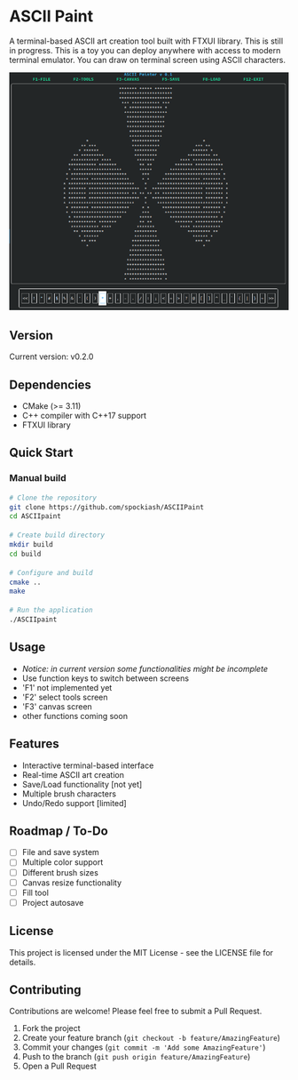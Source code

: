 # ASCII Paint

A terminal-based ASCII art creation tool built with FTXUI library.
This is still in progress. This is a toy you can deploy anywhere with
access to modern terminal emulator. You can draw on terminal screen
using ASCII characters.

![What can you expect](image.png)

## Version
Current version: v0.2.0

## Dependencies
- CMake (>= 3.11)
- C++ compiler with C++17 support
- FTXUI library

## Quick Start
### Manual build
```bash
# Clone the repository
git clone https://github.com/spockiash/ASCIIPaint
cd ASCIIpaint

# Create build directory
mkdir build
cd build

# Configure and build
cmake ..
make

# Run the application
./ASCIIpaint
```

## Usage
- *Notice: in current version some functionalities might be incomplete*
- Use function keys to switch between screens
- 'F1' not implemented yet
- 'F2' select tools screen
- 'F3' canvas screen
- other functions coming soon

## Features
- Interactive terminal-based interface
- Real-time ASCII art creation
- Save/Load functionality [not yet]
- Multiple brush characters
- Undo/Redo support [limited]

## Roadmap / To-Do
- [ ] File and save system
- [ ] Multiple color support
- [ ] Different brush sizes
- [ ] Canvas resize functionality
- [ ] Fill tool
- [ ] Project autosave

## License
This project is licensed under the MIT License - see the LICENSE file for details.

## Contributing
Contributions are welcome! Please feel free to submit a Pull Request.

1. Fork the project
2. Create your feature branch (`git checkout -b feature/AmazingFeature`)
3. Commit your changes (`git commit -m 'Add some AmazingFeature'`)
4. Push to the branch (`git push origin feature/AmazingFeature`)
5. Open a Pull Request
